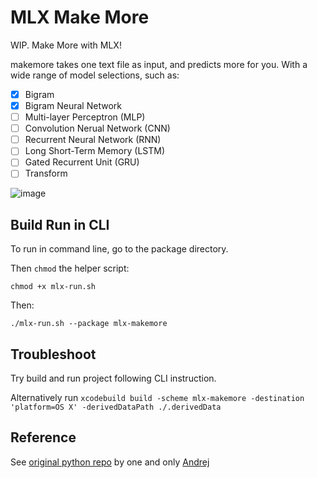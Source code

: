 # MLX Make More

WIP. Make More with MLX!

makemore takes one text file as input, and predicts more for you. With a wide range of model selections, such as:

- [x] Bigram
- [x] Bigram Neural Network
- [ ] Multi-layer Perceptron (MLP)
- [ ] Convolution Nerual Network (CNN)
- [ ] Recurrent Neural Network (RNN)
- [ ] Long Short-Term Memory (LSTM)
- [ ] Gated Recurrent Unit (GRU)
- [ ] Transform

![image](https://github.com/theSalted/mlx-makemore/assets/30554090/20d04eff-8c8c-4f1b-a3c3-ef5df100307d)

## Build Run in CLI

To run in command line, go to the package directory.

Then `chmod` the helper script:

`chmod +x mlx-run.sh`

Then:

`./mlx-run.sh --package mlx-makemore`


## Troubleshoot

Try build and run project following CLI instruction.

Alternatively run `xcodebuild build -scheme mlx-makemore -destination 'platform=OS X' -derivedDataPath ./.derivedData`

## Reference
See [original python repo](makemore) by one and only [Andrej](https://github.com/karpathy)
